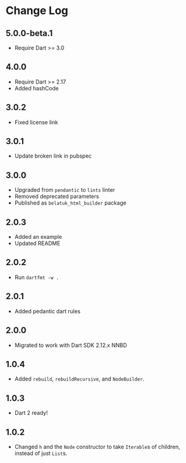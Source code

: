 # Change Log

## 5.0.0-beta.1

* Require Dart >= 3.0

## 4.0.0

* Require Dart >= 2.17
* Added hashCode

## 3.0.2

* Fixed license link

## 3.0.1

* Update broken link in pubspec

## 3.0.0

* Upgraded from `pendantic` to `lints` linter
* Removed deprecated parameters
* Published as `belatuk_html_builder` package

## 2.0.3

* Added an example
* Updated README

## 2.0.2

* Run `dartfmt -w .`

## 2.0.1

* Added pedantic dart rules

## 2.0.0

* Migrated to work with Dart SDK 2.12.x NNBD

## 1.0.4

* Added `rebuild`, `rebuildRecursive`, and `NodeBuilder`.

## 1.0.3

* Dart 2 ready!

## 1.0.2

* Changed `h` and the `Node` constructor to take `Iterable`s of children, instead of just `List`s.
